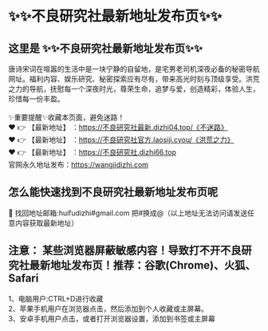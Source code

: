 # :sparkles::sparkles:不良研究社最新地址发布页:sparkles::sparkles:
## 这里是 :sparkles::sparkles:不良研究社最新地址发布页:sparkles::sparkles:<br>
唐诗宋词在喧嚣的生活中是一块宁静的自留地，是宅男老司机深夜必备的秘密导航网址。福利内容、娱乐研究、秘密探索应有尽有，带来高光时刻与顶级享受。洪荒之力的导航，抚慰每一个深夜时光，尊荣生命，追梦与爱，创造精彩，体验人生，珍惜每一份丰盈。<br><br>
✨重要提醒✨收藏本页面，避免迷路！<br>
❤️ 👉 【最新地址】 ：https://不良研究社最新.dizhi04.top/《不迷路》<br>
❤️ 👉 【最新地址】 ：https://不良研究社官方.laosiji.cyou/《洪荒之力》<br>
❤️ 👉 【最新地址】 ：https://不良研究社.dizhi66.top<br>
官网永久地址发布：https://wangjidizhi.com<br>
## 怎么能快速找到**不良研究社最新地址发布页**呢<br>
📧 找回地址邮箱:huifudizhi#gmail.com 把#换成@（以上地址无法访问请发送任意内容获取最新地址）<br>
## 注意： 某些浏览器屏蔽敏感内容！导致打不开不良研究社最新地址发布页！推荐：谷歌(Chrome)、火狐、Safari<br>
1、电脑用户:CTRL+D进行收藏<br>
2、苹果手机用户在浏览器点击，然后添加到个人收藏或主屏幕。<br>
3、安卓手机用户点击，或者打开浏览器设置，添加到书签或主屏幕
